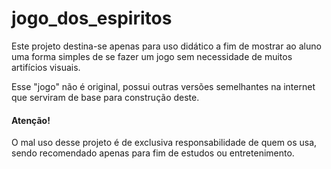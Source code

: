 # jogo_dos_espiritos

Este projeto destina-se apenas para uso didático a fim de mostrar ao aluno uma forma simples de se fazer 
um jogo sem necessidade de muitos artifícios visuais.

Esse "jogo" não é original, possui outras versões semelhantes na internet que serviram de base para construção deste.


<h4>Atenção!</h4>
O mal uso desse projeto é de exclusiva responsabilidade de quem os usa, sendo recomendado apenas para fim de estudos 
ou entretenimento.
